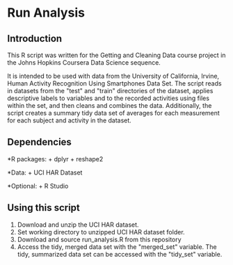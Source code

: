# Run Analysis

## Introduction

This R script was written for the Getting and Cleaning Data course project in the Johns Hopkins Coursera Data Science sequence. 

It is intended to be used with data from the University of California, Irvine, Human Activity Recognition Using Smartphones Data Set. The script reads in datasets from the "test" and "train" directories of the dataset, applies descriptive labels to variables and to the recorded activities using files within the set, and then cleans and combines the data. Additionally, the script creates a summary tidy data set of averages for each measurement for each subject and activity in the dataset.

## Dependencies
*R packages:
    + dplyr
    + reshape2

*Data:
    + UCI HAR Dataset

*Optional:
    + R Studio

## Using this script

1. Download and unzip the UCI HAR dataset. 
2. Set working directory to unzipped UCI HAR dataset folder.
3. Download and source run_analysis.R from this repository
4. Access the tidy, merged data set with the "merged_set" variable. The tidy, summarized data set can be accessed with the "tidy_set" variable.
